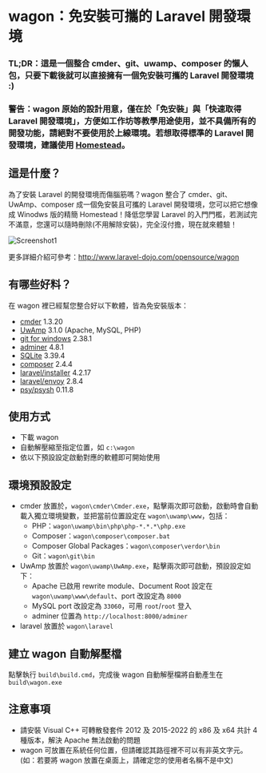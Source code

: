 # wagon：免安裝可攜的 Laravel 開發環境

### TL;DR：這是一個整合 cmder、git、uwamp、composer 的懶人包，只要下載後就可以直接擁有一個免安裝可攜的 Laravel 開發環境 :)

### 警告：wagon 原始的設計用意，僅在於「免安裝」與「快速取得 Laravel 開發環境」，方便如工作坊等教學用途使用，並不具備所有的開發功能，請絕對不要使用於上線環境。若想取得標準的 Laravel 開發環境，建議使用 [Homestead](https://laravel.com/docs/homestead)。

## 這是什麼？

為了安裝 Laravel 的開發環境而傷腦筋嗎？wagon 整合了 cmder、git、UwAmp、composer 成一個免安裝且可攜的 Laravel 開發環境，您可以把它想像成 Winodws 版的精簡 Homestead！降低您學習 Laravel 的入門門檻，若測試完不滿意，您還可以隨時刪除(不用解除安裝)，完全沒付擔，現在就來體驗！

![Screenshot1](http://www.laravel-dojo.com/assets/img/opensource/wagon-screenshot.png)

更多詳細介紹可參考：<http://www.laravel-dojo.com/opensource/wagon>

## 有哪些好料？

在 wagon 裡已經幫您整合好以下軟體，皆為免安裝版本：

* [cmder](http://cmder.net/) 1.3.20
* [UwAmp](http://www.uwamp.com/en/) 3.1.0 (Apache, MySQL, PHP)
* [git for windows](https://github.com/git-for-windows/git) 2.38.1
* [adminer](https://www.adminer.org/) 4.8.1 
* [SQLite](https://www.sqlite.org/) 3.39.4
* [composer](https://getcomposer.org/) 2.4.4
* [laravel/installer](https://packagist.org/packages/laravel/installer) 4.2.17
* [laravel/envoy](https://packagist.org/packages/laravel/envoy) 2.8.4
* [psy/psysh](https://packagist.org/packages/psy/psysh) 0.11.8

## 使用方式

* 下載 wagon
* 自動解壓縮至指定位置，如 `c:\wagon`
* 依以下預設設定啟動對應的軟體即可開始使用

## 環境預設設定

* cmder 放置於，`wagon\cmder\Cmder.exe`，點擊兩次即可啟動，啟動時會自動載入獨立環境變數，並把當前位置設定在 `wagon\uwamp\www`，包括：
	* PHP：`wagon\uwamp\bin\php\php-*.*.*\php.exe`
	* Composer：`wagon\composer\composer.bat`
	* Composer Global Packages：`wagon\composer\verdor\bin`
	* Git：`wagon\git\bin`
* UwAmp 放置於 `wagon\uwamp\UwAmp.exe`，點擊兩次即可啟動，預設設定如下：
	* Apache 已啟用 rewrite module、Document Root 設定在 `wagon\uwamp\www\default`、port 改設定為 `8000`
	* MySQL port 改設定為 `33060`，可用 `root`/`root` 登入
	* adminer 位置為 `http://localhost:8000/adminer`
* laravel 放置於 `wagon\laravel`

## 建立 wagon 自動解壓檔

點擊執行 `build\build.cmd`，完成後 wagon 自動解壓檔將自動產生在 `build\wagon.exe`

## 注意事項

* 請安裝 Visual C++ 可轉散發套件 2012 及 2015-2022 的 x86 及 x64 共計 4 種版本，解決 Apache 無法啟動的問題
* wagon 可放置在系統任何位置，但請確認其路徑裡不可以有非英文字元。 (如：若要將 wagon 放置在桌面上，請確定您的使用者名稱不是中文)
